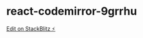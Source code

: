 # react-codemirror-9grrhu

[Edit on StackBlitz ⚡️](https://stackblitz.com/edit/react-codemirror-9grrhu)